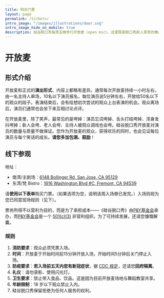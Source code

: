 ```yaml
---
title: 购买门票
layout: page
permalink: /tickets/
intro_image: "/images/illustrations/door.svg"
intro_image_hide_on_mobile: true
description: 硅谷脱口秀每周五晚举行开放麦（open mic）。这里既是脱口秀新人首秀的舞台，也是脱口秀老司机试炼新段子、打磨老段子的地方。
---
```


# 开放麦

## 形式介绍

开放麦和正式的**演出形式**、内容上都略有差异。通常每次开放麦持续一小时左右，由一名主持人串场，10名以下演员报名，每位演员说5分钟左右，开放给50名以下的观众的段子。表演结束后，会有给想初次尝试的观众上台表演的机会。观众离场后，演员们通常也会坐下来互相讨论点评。

在开放麦里，除了笑声，最常见的是垮掉：演员忘词垮掉、舌头打结垮掉、浑身发抖垮掉；新人会垮、老人会垮、主持人被观众调戏也会垮。硅谷脱口秀开放麦对演员的数量与质量不做保证。您作为开放麦的观众，获得欢乐的同时，也会见证每位演员与每个笑话的成长。**请您多加包涵、鼓励**！

## 线下参观

地址：
* 南湾/主剧场：[6148 Bollinger Rd, San Jose, CA 95129](https://maps.app.goo.gl/A4yt42ntVHopxHqy5)
* 东湾/梵 Bistro：[1616 Washington Blvd #C, Fremont, CA 94539](https://maps.app.goo.gl/Rh8c5kfrDRcQXHxe6)

请**使用以下表单**购买门票。（如果选项为空，说明该周入场劵已发完。）入场则视为您已同意现场规则（见下）。

<div id="miniextensions-iframe-embed-EIlQstT4R43zFOnPULWT"></div><script src="https://api.miniextensions.com/v1/iframe-embed/EIlQstT4R43zFOnPULWT.js?absoluteShareUrl=https://app.miniextensions.com/form/Ideq2XodTAOZ5vpL4qiZ?prefill_quantity=1"></script>

票务所得不以营利为目的，而是为了承担成本——《硅谷脱口秀》由[P&Y基金会][py]承办，而[P&Y基金会][py]是一个 [501(c)(3)][c3] 非营利组织。为了可持续发展，还请您慷慨解囊。

### 规则
1. **消防要求**：观众必须凭票入场。
2. **时间**：开放麦于开始时间前15分钟开放入场，开始时间5分钟后关门停止入场。
3. **防疫要求**：**若入场前五天内您有新冠症状**，据 [CDC 规定](https://www.cdc.gov/media/releases/2021/s1227-isolation-quarantine-guidance.html)，还请您**回府隔离**。
4. **礼仪**：请勿录影、使用闪光灯。
5. **卫生要求**：禁止带入食品、饮品。这是因为目前开放麦场地与舞蹈教室共享。
6. **年龄限制**：18 岁以下观众禁止入内。
7. 硅谷脱口秀保留拒绝为任何人服务的权利。




[^1]: 现场地图： ![现场地图](https://img.evbuc.com/https%3A%2F%2Fcdn.evbuc.com%2Fimages%2F178277809%2F162192358328%2F1%2Foriginal.20211102-062751?h=2000&w=720&auto=format%2Ccompress&q=75&sharp=10&s=0fb060d947437676634a9788247c8106)

[py]: https://www.pandyfoundation.org/causes/
[c3]: https://www.irs.gov/charities-non-profits/charitable-organizations/exemption-requirements-501c3-organizations
